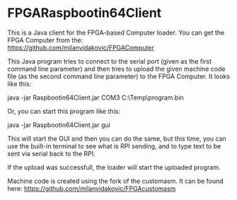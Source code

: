 # FPGARaspbootin64Client

This is a Java client for the FPGA-based Computer loader.
You can get the FPGA Computer from the:
https://github.com/milanvidakovic/FPGAComputer

This Java program tries to connect to the serial port (given as the first command line parameter) and 
then tries to upload the given machine code file (as the second command line parameter) to the FPGA Computer. It looks like this:

java -jar Raspbootin64Client.jar COM3 C:\Temp\program.bin

Or, you can start this program like this:

java -jar Raspbootin64Client.jar gui

This will start the GUI and then you can do the same, but this time, you can use the built-in terminal to see what is RPI sending, and to type text to be sent via serial back to the RPI.

If the upload was successfull, the loader will start the uploaded program. 

Machine code is created using the fork of the customasm. It can be found here:
https://github.com/milanvidakovic/FPGAcustomasm
 